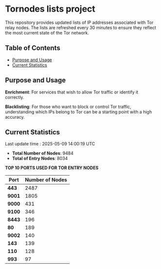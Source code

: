 # Tornodes lists project

This repository provides updated lists of IP addresses associated with Tor relay nodes. The lists are refreshed every 30 minutes to ensure they reflect the most current state of the Tor network.

## Table of Contents

- [Purpose and Usage](#purpose-and-usage)
- [Current Statistics](#current-statistics)


## Purpose and Usage

**Enrichment**: For services that wish to allow Tor traffic or identify it correctly.

**Blacklisting**: For those who want to block or control Tor traffic, understanding which IPs belong to Tor can be a starting point with a high accuracy.

## Current Statistics

Last update time : 2025-05-09 14:00:19 UTC

- **Total Number of Nodes**: 9484
- **Total of Entry Nodes**: 8034

**TOP 10 PORTS USED FOR TOR ENTRY NODES**

| **Port** | **Number of Nodes** |
|------|-----------------|
| **443**   | 2487  |
| **9001**   | 1805  |
| **9000**   | 431  |
| **9100**   | 346  |
| **8443**   | 196  |
| **80**   | 189  |
| **9002**   | 140  |
| **143**   | 139  |
| **110**   | 128  |
| **993**   | 97  |

